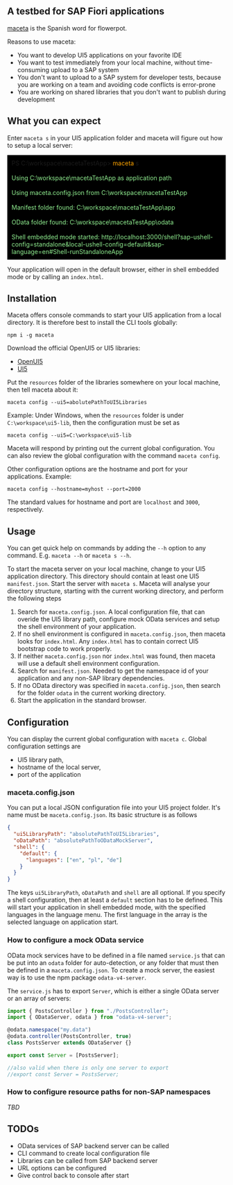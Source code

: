 ## A testbed for SAP Fiori applications

[maceta](http://www.spanishdict.com/translate/maceta) is the Spanish word for flowerpot.

Reasons to use maceta:
- You want to develop UI5 applications on your favorite IDE
- You want to test immediately from your local machine, without time-consuming upload to a SAP system
- You don't want to upload to a SAP system for developer tests, because you are working on a team and avoiding code conflicts is error-prone
- You are working on shared libraries that you don't want to publish during development

## What you can expect
Enter ``maceta s`` in your UI5 application folder and maceta will figure out how to setup a local server:

<div style="background-color:black;padding:10px">
PS C:\workspace\macetaTestApp> <font color="orange">maceta </font>s
<br><br>
<font color="lightgreen">
Using C:\workspace\macetaTestApp as application path
<br><br>
Using maceta.config.json from C:\workspace\macetaTestApp
<br><br>
Manifest folder found: C:\workspace\macetaTestApp\app
<br><br>
OData folder found: C:\workspace\macetaTestApp\odata
<br><br>
Shell embedded mode started: http://localhost:3000/shell?sap-ushell-config=standalone&local-ushell-config=default&sap-language=en#Shell-runStandaloneApp
</font>
</div>

Your application will open in the default browser, either in shell embedded mode or by calling an ``index.html``.

## Installation
Maceta offers console commands to start your UI5 application from a local directory. It is therefore best to install the CLI tools globally:

```npm i -g maceta```

Download the official OpenUI5 or UI5 libraries:
- [OpenUI5](https://openui5.org/download.html)
- [UI5](https://tools.hana.ondemand.com/#sapui5)

Put the ``resources`` folder of the libraries somewhere on your local machine, then tell maceta about it:

```maceta config --ui5=abolutePathToUI5Libraries```

Example: Under Windows, when the ``resources`` folder is under ``C:\workspace\ui5-lib``, then the configuration must be set as

```maceta config --ui5=C:\workspace\ui5-lib```

Maceta will respond by printing out the current global configuration. You can also review the global configuration with the command ``maceta config``.

Other configuration options are the hostname and port for your applications. Example:

```maceta config --hostname=myhost --port=2000```

The standard values for hostname and port are ``localhost`` and ``3000``, respectively.

## Usage
You can get quick help on commands by adding the ``--h`` option to any command. E.g. ``maceta --h`` or ``maceta s --h``.

To start the maceta server on your local machine, change to your UI5 application directory. This directory should contain at least one UI5 ``manifest.json``. Start the server with ``maceta s``. Maceta will analyse your directory structure, starting with the current working directory, and perform the following steps

1. Search for ``maceta.config.json``. A local configuration file, that can overide the UI5 library path, configure mock OData services and setup the shell environment of your application.
2. If no shell environment is configured in ``maceta.config.json``, then maceta looks for ``index.html``. Any ``index.html`` has to contain correct UI5 bootstrap code to work properly.
3. If neither ``maceta.config.json`` nor ``index.html`` was found, then maceta will use a default shell environment configuration.
4. Search for ``manifest.json``. Needed to get the namespace id of your application and any non-SAP library dependencies.
5. If no OData directory was specified in ``maceta.config.json``, then search for the folder ``odata`` in the current working directory.
6. Start the application in the standard browser.

## Configuration
You can display the current global configuration with ``maceta c``. Global configuration settings are
- UI5 library path,
- hostname of the local server,
- port of the application

### maceta.config.json
You can put a local JSON configuration file into your UI5 project folder. It's name must be ``maceta.config.json``. Its basic structure is as follows
```json
{
  "ui5LibraryPath": "absolutePathToUI5Libraries",
  "oDataPath": "absolutePathToODataMockServer",
  "shell": {
    "default": {
      "languages": ["en", "pl", "de"]
    }
  }
}
```
The keys ``ui5LibraryPath``, ``oDataPath`` and ``shell`` are all optional. If you specify a shell configuration, then at least a ``default`` section has to be defined. This will start your application in shell embedded mode, with the specified languages in the language menu. The first language in the array is the selected language on application start.

### How to configure a mock OData service
OData mock services have to be defined in a file named ``service.js`` that can be put into an ``odata`` folder for auto-detection, or any folder that must then be defined in a ``maceta.config.json``. To create a mock server, the easiest way is to use the npm package ``odata-v4-server``.

The ``service.js`` has to export ``Server``, which is either a single OData server or an array of servers:
```ts
import { PostsController } from "./PostsController";
import { ODataServer, odata } from "odata-v4-server";

@odata.namespace("my.data")
@odata.controller(PostsController, true)
class PostsServer extends ODataServer {}

export const Server = [PostsServer];

//also valid when there is only one server to export
//export const Server = PostsServer;
```

### How to configure resource paths for non-SAP namespaces
*TBD*

## TODOs
- OData services of SAP backend server can be called
- CLI command to create local configuration file
- Libraries can be called from SAP backend server
- URL options can be configured
- Give control back to console after start